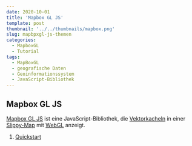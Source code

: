 ```yaml
---
date: 2020-10-01
title: 'Mapbox GL JS'
template: post
thumbnail: '../../thumbnails/mapbox.png'
slug: mapbpxgl-js-themen
categories:
  - MapboxGL
  - Tutorial
tags:
  - MapBoxGL
  - geografische Daten
  - Geoinformationssystem
  - JavaScript-Bibliothek
---
```


## Mapbox GL JS

[Mapbox GL JS](https://github.com/mapbox/mapbox-gl-js/) ist eine JavaScript-Bibliothek, die [Vektorkacheln](https://en.wikipedia.org/wiki/Vector_tiles) in einer [Slippy-Map](https://wiki.openstreetmap.org/w/index.php?title=DE:Slippy_Map&oldid=1876163) mit [WebGL](https://de.wikipedia.org/wiki/WebGL) anzeigt.

1. [Quickstart](/webgl-quickstart)
